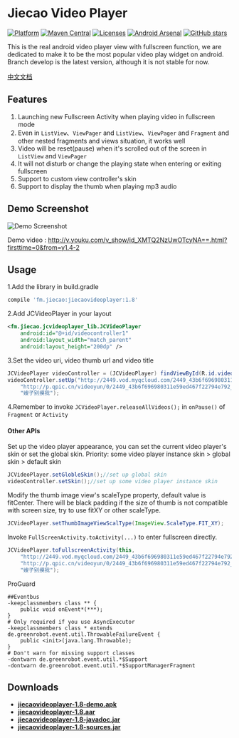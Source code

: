 # Jiecao Video Player  

[![Platform](https://img.shields.io/badge/platform-android-green.svg)](http://developer.android.com/index.html) 
[![Maven Central](https://img.shields.io/badge/Maven%20Central-1.8-green.svg)](http://search.maven.org/#artifactdetails%7Cfm.jiecao%7Cjiecaovideoplayer%7C1.8%7Caar) 
[![Licenses](https://img.shields.io/badge/license-MIT-green.svg)](http://choosealicense.com/licenses/mit/) 
[![Android Arsenal](https://img.shields.io/badge/Android%20Arsenal-jiecaovideoplayer-green.svg?style=true)](https://android-arsenal.com/details/1/3269)
[![GitHub stars](https://img.shields.io/github/stars/lipangit/jiecaovideoplayer.svg?style=social&label=Star)]()

This is the real android video player view with fullscreen function, we are dedicated to make it to be the most popular video play widget on android.  Branch develop is the latest version, although it is not stable for now.

[中文文档](README-ZH.md)

## Features
1. Launching new Fullscreen Activity when playing video in fullscreen mode
2. Even in `ListView`、`ViewPager` and `ListView`、`ViewPager` and `Fragment` and other nested fragments and views situation, it works well
3. Video will be reset(pause) when it's scrolled out of the screen in `ListView` and `ViewPager`
4. It will not disturb or change the playing state when entering or exiting fullscreen
5. Support to custom view controller's skin
6. Support to display the thumb when playing mp3 audio

## Demo Screenshot

![Demo Screenshot][1]

Demo video : http://v.youku.com/v_show/id_XMTQ2NzUwOTcyNA==.html?firsttime=0&from=y1.4-2


## Usage
1.Add the library in build.gradle
```gradle
compile 'fm.jiecao:jiecaovideoplayer:1.8'
```

2.Add JCVideoPlayer in your layout
```xml
<fm.jiecao.jcvideoplayer_lib.JCVideoPlayer
    android:id="@+id/videocontroller1"
    android:layout_width="match_parent"
    android:layout_height="200dp" />
```

3.Set the video uri, video thumb url and video title
```java
JCVideoPlayer videoController = (JCVideoPlayer) findViewById(R.id.videocontroller);
videoController.setUp("http://2449.vod.myqcloud.com/2449_43b6f696980311e59ed467f22794e792.f20.mp4",
    "http://p.qpic.cn/videoyun/0/2449_43b6f696980311e59ed467f22794e792_1/640",
    "嫂子别摸我");
```
4.Remember to invoke `JCVideoPlayer.releaseAllVideos();` in `onPause()` of `Fragment` or `Activity`

#### Other APIs

Set up the video player appearance, you can set the current video player's skin or set the global skin. Priority: some video player instance skin > global skin > default skin
```java
JCVideoPlayer.setGlobleSkin();//set up global skin
videoController.setSkin();//set up some video player instance skin
```

Modify the thumb image view's scaleType property, default value is fitCenter. There will be  black padding if the size of thumb is not compatible with screen size, try to use fitXY or other scaleType.
```java
JCVideoPlayer.setThumbImageViewScalType(ImageView.ScaleType.FIT_XY);
```

Invoke `FullScreenActivity.toActivity(...)` to enter fullscreen directly.
```java
JCVideoPlayer.toFullscreenActivity(this,
    "http://2449.vod.myqcloud.com/2449_43b6f696980311e59ed467f22794e792.f20.mp4",
    "http://p.qpic.cn/videoyun/0/2449_43b6f696980311e59ed467f22794e792_1/640",
    "嫂子别摸我");
```

ProGuard
```
##Eventbus
-keepclassmembers class ** {
    public void onEvent*(***);
}
# Only required if you use AsyncExecutor
-keepclassmembers class * extends de.greenrobot.event.util.ThrowableFailureEvent {
    public <init>(java.lang.Throwable);
}
# Don't warn for missing support classes
-dontwarn de.greenrobot.event.util.*$Support
-dontwarn de.greenrobot.event.util.*$SupportManagerFragment
```

## Downloads
 * **[jiecaovideoplayer-1.8-demo.apk](https://raw.githubusercontent.com/lipangit/jiecaovideoplayer/develop/downloads/jiecaovideoplayer-1.8-demo.apk)**
 * **[jiecaovideoplayer-1.8.aar](https://raw.githubusercontent.com/lipangit/jiecaovideoplayer/develop/downloads/jiecaovideoplayer-1.8.aar)**
 * **[jiecaovideoplayer-1.8-javadoc.jar](https://raw.githubusercontent.com/lipangit/jiecaovideoplayer/develop/downloads/jiecaovideoplayer-1.8-javadoc.jar)**
 * **[jiecaovideoplayer-1.8-sources.jar](https://raw.githubusercontent.com/lipangit/jiecaovideoplayer/develop/downloads/jiecaovideoplayer-1.8-sources.jar)**



[1]: ./screenshots/j1.png

